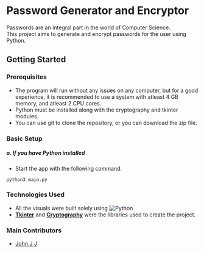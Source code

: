 # Password Generator and Encryptor

Passwords are an integral part in the world of Computer Science.  
This project aims to generate and encrypt passwords for the user using Python.

## Getting Started

### Prerequisites

- The program will run without any issues on any computer, but for a good experience, it is recommended to use a system with atleast 4 GB memory, and atleast 2 CPU cores.
- Python must be installed along with the cryptography and tkinter modules.
- You can use git to clone the repository, or you can download the zip file.

### Basic Setup

##### a. If you have Python installed

- Start the app with the following command.

```
python3 main.py
```

### Technologies Used

- All the visuals were built solely using ![Python](https://img.shields.io/badge/python-%2314354C.svg?style=for-the-badge&logo=python&logoColor=white) 
- [**Tkinter**](https://docs.python.org/3/library/tkinter.html) and [**Cryptography**](https://pypi.org/project/cryptography/) were the libraries used to create the project.


### Main Contributors
 - [John J J](https://github.com/jxhn_jj/)
